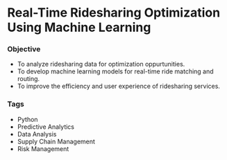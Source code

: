 # Real-Time Ridesharing Optimization Using Machine Learning

### Objective
* To analyze ridesharing data for optimization oppurtunities.
* To develop machine learning models for real-time ride matching and routing.
* To improve the efficiency and user experience of ridesharing services.

### Tags
* Python
* Predictive Analytics
* Data Analysis
* Supply Chain Management
* Risk Management
